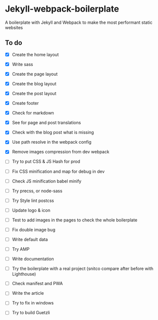 # Jekyll-webpack-boilerplate
A boilerplate with Jekyll and Webpack to make the most performant static websites

## To do
- [x] Create the home layout
- [x] Write sass
- [x] Create the page layout
- [x] Create the blog layout
- [x] Create the post layout
- [x] Create footer
- [x] Check for markdown
- [x] See for page and post translations
- [x] Check with the blog post what is missing

- [x] Use path resolve in the webpack config
- [x] Remove images compression from dev webpack

- [ ] Try to put CSS & JS Hash for prod
- [ ] Fix CSS minification and map for debug in dev
- [ ] Check JS minification babel minify

- [ ] Try precss, or node-sass
- [ ] Try Style lint postcss

- [ ] Update logo & icon
- [ ] Test to add images in the pages to check the whole boilerplate
- [ ] Fix double image bug

- [ ] Write default data
- [ ] Try AMP

- [ ] Write documentation

- [ ] Try the boilerplate with a real project (snitco compare after before with Lighthouse)
- [ ] Check manifest and PWA

- [ ] Write the article
- [ ] Try to fix in windows
- [ ] Try to build Guetzli
